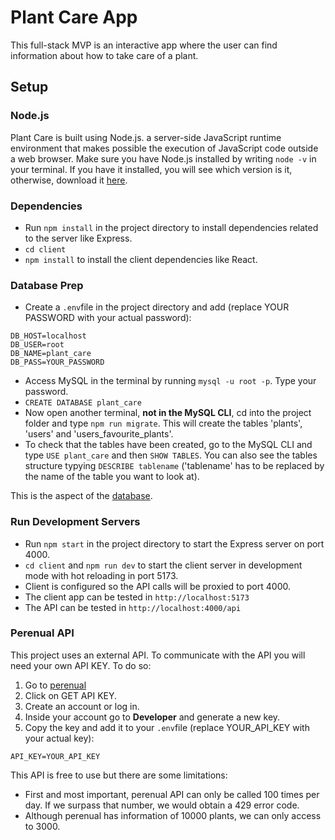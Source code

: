 # Plant Care App

This full-stack MVP is an interactive app where the user can find information about how to take care of a plant.

## Setup

### Node.js

Plant Care is built using Node.js. a server-side JavaScript runtime environment that makes possible the execution of JavaScript code outside a web browser. Make sure you have Node.js installed by writing `node -v` in your terminal. If you have it installed, you will see which version is it, otherwise, download it [here](https://nodejs.org/en).

### Dependencies

- Run `npm install` in the project directory to install dependencies related to the server like Express.
- `cd client`
- `npm install` to install the client dependencies like React.

### Database Prep

- Create a `.env`file in the project directory and add (replace YOUR PASSWORD with your actual password):

```
DB_HOST=localhost
DB_USER=root
DB_NAME=plant_care
DB_PASS=YOUR_PASSWORD
```

- Access MySQL in the terminal by running `mysql -u root -p`. Type your password.
- `CREATE DATABASE plant_care`
- Now open another terminal, **not in the MySQL CLI**, cd into the project folder and type `npm run migrate`. This will create the tables 'plants', 'users' and 'users_favourite_plants'.
- To check that the tables have been created, go to the MySQL CLI and type `USE plant_care` and then `SHOW TABLES`. You can also see the tables structure typying `DESCRIBE tablename` ('tablename' has to be replaced by the name of the table you want to look at).

This is the aspect of the [database](https://drawsql.app/teams/marias-team-14/diagrams/plant-care).

### Run Development Servers

- Run `npm start` in the project directory to start the Express server on port 4000.
- `cd client` and `npm run dev` to start the client server in development mode with hot reloading in port 5173.
- Client is configured so the API calls will be proxied to port 4000.
- The client app can be tested in `http://localhost:5173`
- The API can be tested in `http://localhost:4000/api`

### Perenual API

This project uses an external API. To communicate with the API you will need your own API KEY. To do so:

1. Go to [perenual](https://perenual.com/docs/api)
2. Click on GET API KEY.
3. Create an account or log in.
4. Inside your account go to **Developer** and generate a new key.
5. Copy the key and add it to your `.env`file (replace YOUR_API_KEY with your actual key):

```
API_KEY=YOUR_API_KEY
```

This API is free to use but there are some limitations:

- First and most important, perenual API can only be called 100 times per day. If we surpass that number, we would obtain a 429 error code.
- Although perenual has information of 10000 plants, we can only access to 3000.
